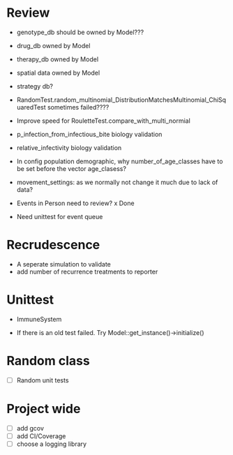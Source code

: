 # Review 
- genotype_db should be owned by Model???
- drug_db owned by Model
- therapy_db owned by Model
- spatial data owned by Model
- strategy db?

-  RandomTest.random_multinomial_DistributionMatchesMultinomial_ChiSquaredTest sometimes failed????
-  Improve speed for RouletteTest.compare_with_multi_normial

- p_infection_from_infectious_bite biology validation
- relative_infectivity biology validation

- In config population demographic, why number_of_age_classes have to be set before the vector age_clasess?

- movement_settings: as we normally not change it much due to lack of data?
- Events in Person need to review? x Done
- Need unittest for event queue

# Recrudescence

- A seperate simulation to validate
- add number of recurrence treatments to reporter

# Unittest
- ImmuneSystem

- If there is an old test failed. Try Model::get_instance()->initialize()

# Random class

- [ ] Random unit tests

# Project wide

- [ ] add gcov
- [ ] add CI/Coverage
- [ ] choose a logging library
